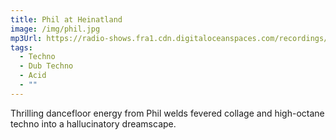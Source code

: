 ```yaml
---
title: Phil at Heinatland
image: /img/phil.jpg
mp3Url: https://radio-shows.fra1.cdn.digitaloceanspaces.com/recordings/philip@fullbeans.radio/stream_20240309-233926_phil-at-heinatland_cut.mp3
tags:
  - Techno
  - Dub Techno
  - Acid
  - ""
---
```

Thrilling dancefloor energy from Phil welds fevered collage and high-octane techno into a hallucinatory dreamscape. 